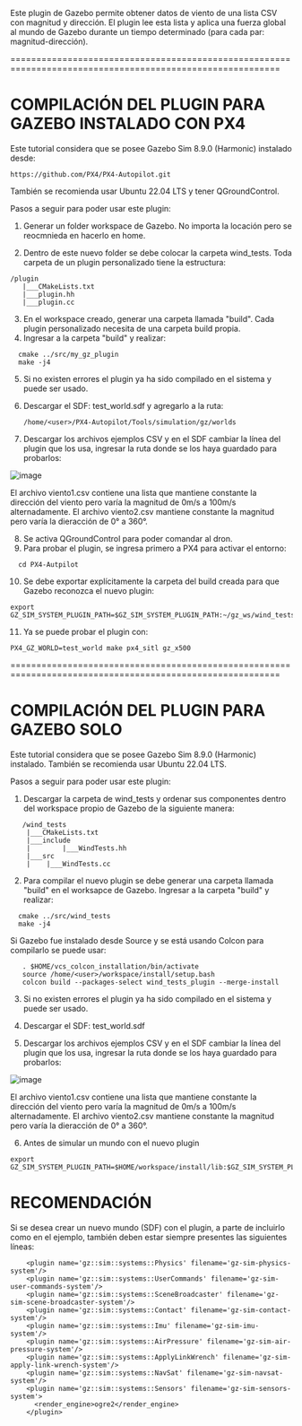 Este plugin de Gazebo permite obtener datos de viento de una lista CSV con magnitud y dirección. El plugin lee esta lista y aplica una fuerza global 
al mundo de Gazebo durante un tiempo determinado (para cada par: magnitud-dirección).

==========================================================================================================

COMPILACIÓN DEL PLUGIN PARA GAZEBO INSTALADO CON PX4
=====================================================

Este tutorial considera que se posee Gazebo Sim 8.9.0 (Harmonic) instalado desde: 
```
https://github.com/PX4/PX4-Autopilot.git
```
También se recomienda usar Ubuntu 22.04 LTS y tener QGroundControl.



Pasos a seguir para poder usar este plugin:

1) Generar un folder workspace de Gazebo. No importa la locación pero se reocmnieda en hacerlo en home.

2) Dentro de este nuevo folder se debe colocar la carpeta wind_tests. Toda carpeta de un plugin personalizado tiene la estructura:
```
/plugin
   |___CMakeLists.txt
   |___plugin.hh
   |___plugin.cc
```

3) En el workspace creado, generar una carpeta llamada "build". Cada plugin personalizado necesita de una carpeta build propia. 
4) Ingresar a la carpeta "build" y realizar:
```
  cmake ../src/my_gz_plugin
  make -j4
```

5) Si no existen errores el plugin ya ha sido compilado en el sistema y puede ser usado.
6) Descargar el SDF: test_world.sdf y agregarlo a la ruta:
   ```
   /home/<user>/PX4-Autopilot/Tools/simulation/gz/worlds
   ```
   
7) Descargar los archivos ejemplos CSV y en el SDF cambiar la línea del plugin que los usa, ingresar la ruta donde se los haya guardado para probarlos:

![image](https://github.com/user-attachments/assets/7e254e1b-d6bd-4759-b2dd-0488f266e50f)

El archivo viento1.csv contiene una lista que mantiene constante la dirección del viento pero varía la magnitud de 0m/s a 100m/s alternadamente. 
El archivo viento2.csv mantiene constante la magnitud pero varía la dieracción de 0° a 360°.

8)  Se activa QGroundControl para poder comandar al dron.
9) Para probar el plugin, se ingresa primero a PX4 para activar el entorno:
```
  cd PX4-Autpilot
```

10) Se debe exportar explícitamente la carpeta del build creada para que Gazebo reconozca el nuevo plugin:
```
export GZ_SIM_SYSTEM_PLUGIN_PATH=$GZ_SIM_SYSTEM_PLUGIN_PATH:~/gz_ws/wind_tests_build
```


11) Ya se puede probar el plugin con:
```
PX4_GZ_WORLD=test_world make px4_sitl gz_x500
```

==========================================================================================================

COMPILACIÓN DEL PLUGIN PARA GAZEBO SOLO
=======================================

Este tutorial considera que se posee Gazebo Sim 8.9.0 (Harmonic) instalado.
También se recomienda usar Ubuntu 22.04 LTS.

Pasos a seguir para poder usar este plugin:


1) Descargar la carpeta de wind_tests y ordenar sus componentes dentro del workspace propio de Gazebo de la siguiente manera:
```
   /wind_tests
    |___CMakeLists.txt
    |___include
    |        |___WindTests.hh
    |___src
    |    |___WindTests.cc
```

2) Para compilar el nuevo plugin se debe generar una carpeta llamada "build" en el worksapce de Gazebo. Ingresar a la carpeta "build" y realizar:
```
  cmake ../src/wind_tests
  make -j4
```
Si Gazebo fue instalado desde Source y se está usando Colcon para compilarlo se puede usar:
```
   . $HOME/vcs_colcon_installation/bin/activate
   source /home/<user>/workspace/install/setup.bash
   colcon build --packages-select wind_tests_plugin --merge-install 
```

3) Si no existen errores el plugin ya ha sido compilado en el sistema y puede ser usado.

4) Descargar el SDF: test_world.sdf
   
5) Descargar los archivos ejemplos CSV y en el SDF cambiar la línea del plugin que los usa, ingresar la ruta donde se los haya guardado para probarlos:

![image](https://github.com/user-attachments/assets/7e254e1b-d6bd-4759-b2dd-0488f266e50f)

El archivo viento1.csv contiene una lista que mantiene constante la dirección del viento pero varía la magnitud de 0m/s a 100m/s alternadamente. 
El archivo viento2.csv mantiene constante la magnitud pero varía la dieracción de 0° a 360°.

6) Antes de simular un mundo con el nuevo plugin
```
export GZ_SIM_SYSTEM_PLUGIN_PATH=$HOME/workspace/install/lib:$GZ_SIM_SYSTEM_PLUGIN_PATH
```

RECOMENDACIÓN
=============
Si se desea crear un nuevo mundo (SDF) con el plugin, a parte de incluirlo como en el ejemplo, también deben estar siempre presentes las siguientes líneas:
```
    <plugin name='gz::sim::systems::Physics' filename='gz-sim-physics-system'/>
    <plugin name='gz::sim::systems::UserCommands' filename='gz-sim-user-commands-system'/>
    <plugin name='gz::sim::systems::SceneBroadcaster' filename='gz-sim-scene-broadcaster-system'/>
    <plugin name='gz::sim::systems::Contact' filename='gz-sim-contact-system'/>
    <plugin name='gz::sim::systems::Imu' filename='gz-sim-imu-system'/>
    <plugin name='gz::sim::systems::AirPressure' filename='gz-sim-air-pressure-system'/>
    <plugin name='gz::sim::systems::ApplyLinkWrench' filename='gz-sim-apply-link-wrench-system'/>
    <plugin name='gz::sim::systems::NavSat' filename='gz-sim-navsat-system'/>
    <plugin name='gz::sim::systems::Sensors' filename='gz-sim-sensors-system'>
      <render_engine>ogre2</render_engine>
    </plugin>
```
